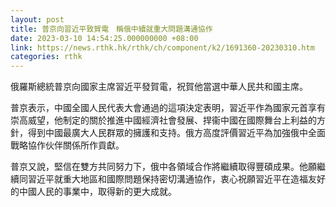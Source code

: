 ```yaml
---
layout: post
title: 普京向習近平致賀電　稱俄中續就重大問題溝通協作
date: 2023-03-10 14:54:25.000000000 +08:00
link: https://news.rthk.hk/rthk/ch/component/k2/1691360-20230310.htm
categories: rthk
---
```


俄羅斯總統普京向國家主席習近平發賀電，祝賀他當選中華人民共和國主席。

普京表示，中國全國人民代表大會通過的這項決定表明，習近平作為國家元首享有崇高威望，他制定的關於推進中國經濟社會發展、捍衞中國在國際舞台上利益的方針，得到中國最廣大人民群眾的擁護和支持。俄方高度評價習近平為加強俄中全面戰略協作伙伴關係所作貢獻。

普京又說，堅信在雙方共同努力下，俄中各領域合作將繼續取得豐碩成果。他願繼續同習近平就重大地區和國際問題保持密切溝通協作，衷心祝願習近平在造福友好的中國人民的事業中，取得新的更大成就。

